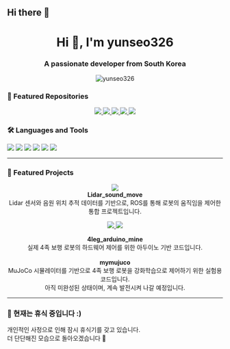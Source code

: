 ## Hi there 👋

<!-- README.md for GitHub Profile -->

<h1 align="center">Hi 👋, I'm yunseo326</h1>
<h3 align="center">A passionate developer from South Korea</h3>

<p align="center">
  <img src="https://komarev.com/ghpvc/?username=yunseo326&label=Profile%20views&color=0e75b6&style=flat" alt="yunseo326" />
</p>

### 📌 Featured Repositories

<p align="center">
  <a href="<!-- REPO1_URL -->">
    <img src="https://github-readme-stats.vercel.app/api/pin/?username=yunseo326&repo=Lider_sound_move&theme=radical" />
  </a>
  <a href="<!-- REPO2_URL -->">
    <img src="https://github-readme-stats.vercel.app/api/pin/?username=yunseo326&repo=Sound-source-localization-using-TDOA&theme=radical" />
  </a>
  <a href="<!-- REPO3_URL -->">
    <img src="https://github-readme-stats.vercel.app/api/pin/?username=yunseo326&repo=yunseo326.github.io&theme=radical" />
  </a>

  <a href="<!-- REPO4_URL -->">
    <img src="https://github-readme-stats.vercel.app/api/pin/?username=yunseo326&repo=mymujoco&theme=radical" />
  </a>
  <a href="<!-- REPO4_URL -->">
    <img src="https://github-readme-stats.vercel.app/api/pin/?username=yunseo326&repo=4leg_mine_arduino&theme=radical" />
  </a>
</p>


### 🛠️ Languages and Tools

<p align="left">
  <img src="https://img.shields.io/badge/-HTML5-E34F26?style=flat-square&logo=html5&logoColor=white"/>
  <img src="https://img.shields.io/badge/-CSS3-1572B6?style=flat-square&logo=css3"/>
  <img src="https://img.shields.io/badge/-JavaScript-F7DF1E?style=flat-square&logo=javascript&logoColor=black"/>
  <img src="https://img.shields.io/badge/-React-61DAFB?style=flat-square&logo=react&logoColor=black"/>
  <img src="https://img.shields.io/badge/-Node.js-339933?style=flat-square&logo=node.js&logoColor=white"/>
  <img src="https://img.shields.io/badge/-Python-3776AB?style=flat-square&logo=python&logoColor=white"/>
</p>




---
### 📌 Featured Projects

<p align="center">
  <a href="https://github.com/yunseo326/Lidar_sound_move">
    <img src="https://github-readme-stats.vercel.app/api/pin/?username=yunseo326&repo=Lidar_sound_move&theme=radical" />
  </a>
  <br/>
  <strong>Lidar_sound_move</strong><br/>
  Lidar 센서와 음원 위치 추적 데이터를 기반으로, ROS를 통해 로봇의 움직임을 제어한 통합 프로젝트입니다.
</p>

<p align="center">
  <a href="https://github.com/yunseo326/4leg_arduino_mine">
    <img src="https://github-readme-stats.vercel.app/api/pin/?username=yunseo326&repo=4leg_arduino_mine&theme=radical" />
  </a>
  <a href="https://github.com/yunseo326/mymujuco">
    <img src="https://github-readme-stats.vercel.app/api/pin/?username=yunseo326&repo=mymujuco&theme=radical" />
  </a>
</p>

<p align="center">
  <strong>4leg_arduino_mine</strong><br/>
  실제 4족 보행 로봇의 하드웨어 제어를 위한 아두이노 기반 코드입니다.<br/><br/>
  <strong>mymujuco</strong><br/>
  MuJoCo 시뮬레이터를 기반으로 4족 보행 로봇을 강화학습으로 제어하기 위한 실험용 코드입니다.<br/>
  아직 미완성된 상태이며, 계속 발전시켜 나갈 예정입니다.
</p>

---

### 🛌 현재는 휴식 중입니다 :)

개인적인 사정으로 인해 잠시 휴식기를 갖고 있습니다.  
더 단단해진 모습으로 돌아오겠습니다 🙏
